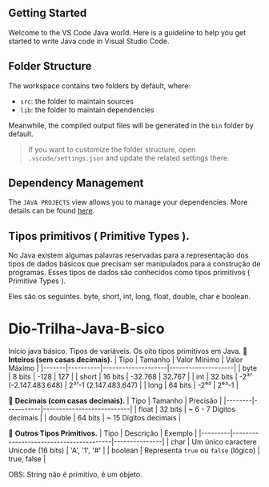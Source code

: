 ## Getting Started

Welcome to the VS Code Java world. Here is a guideline to help you get started to write Java code in Visual Studio Code.

## Folder Structure

The workspace contains two folders by default, where:

- `src`: the folder to maintain sources
- `lib`: the folder to maintain dependencies

Meanwhile, the compiled output files will be generated in the `bin` folder by default.

> If you want to customize the folder structure, open `.vscode/settings.json` and update the related settings there.

## Dependency Management

The `JAVA PROJECTS` view allows you to manage your dependencies. More details can be found [here](https://github.com/microsoft/vscode-java-dependency#manage-dependencies).

## Tipos primitivos ( Primitive Types ).

No Java existem algumas palavras reservadas para a representação dos tipos de dados básicos que precisam ser manipulados para a construção de programas. Esses tipos de dados são conhecidos como tipos primitivos ( Primitive Types ).

Eles são os seguintes.
byte, short, int, long, float, double, char e boolean.

# Dio-Trilha-Java-B-sico
Início java básico.
Tipos de variáveis.
Os oito tipos primitivos em Java.
🔢 **Inteiros (sem casas decimais).**
| Tipo  | Tamanho  | Valor Mínimo       | Valor Máximo       |
|-------|----------|--------------------|--------------------|
| byte  | 8 bits   | -128               | 127                |
| short | 16 bits  | -32.768            | 32.767             |
| int   | 32 bits  | -2³¹ (-2.147.483.648) | 2³¹-1 (2.147.483.647) |
| long  | 64 bits  | -2⁶³               | 2⁶³-1              |

🔣 **Decimais (com casas decimais).**
|  Tipo  |  Tamanho  |  Precisão                 |
|--------|-----------|---------------------------|
|  float |   32 bits |  ~ 6 - 7 Dígitos decimais |
| double |  64 bits  |  ~ 15    Dígitos decimais | 

🔡 **Outros Tipos Primitivos.**
| Tipo    | Descrição                              | Exemplo       |
|---------|----------------------------------------|---------------|
| char    | Um único caractere Unicode (16 bits)   | 'A', '1', '#' |
| boolean | Representa `true` ou `false` (lógico)  | true, false   |



OBS: String não é primitivo, é um objeto.

